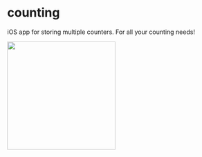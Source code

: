 # counting
iOS app for storing multiple counters. For all your counting needs!

<img src="https://github.com/aadunn/counting/assets/6656815/c2f7c277-2e57-4c36-bde6-5ff5ce34607a" width="250">
